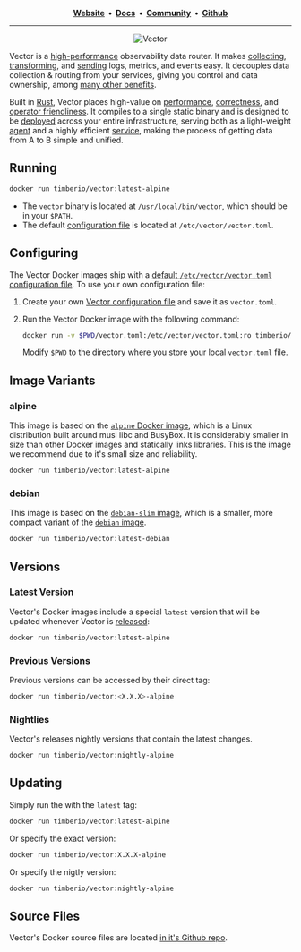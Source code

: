 <p align="center">
  <strong>
    <a href="https://vector.dev">Website<a/>&nbsp;&nbsp;&bull;&nbsp;&nbsp;<a href="https://docs.vector.dev">Docs<a/>&nbsp;&nbsp;&bull;&nbsp;&nbsp;<a href="https://vector.dev/community">Community<a/>&nbsp;&nbsp;&bull;&nbsp;&nbsp;<a href="https://github.com/timberio/vector">Github<a/>
  </strong>
</p>

---

<p align="center">
  <img src="https://res.cloudinary.com/timber/image/upload/v1561214425/vector_diagram_w26yw3.svg" alt="Vector">
</p>

Vector is a [high-performance][docs.performance] observability data router. It
makes [collecting][docs.sources], [transforming][docs.transforms], and
[sending][docs.sinks] logs, metrics, and events easy. It decouples data
collection & routing from your services, giving you control and data ownership,
among [many other benefits][docs.use_cases].

Built in [Rust][urls.rust], Vector places high-value on
[performance][docs.performance], [correctness][docs.correctness], and [operator
friendliness][docs.administration]. It compiles to a single static binary and is
designed to be [deployed][docs.deployment] across your entire infrastructure,
serving both as a light-weight [agent][docs.roles.agent] and a highly efficient
[service][docs.roles.service], making the process of getting data from A to B
simple and unified.

## Running

```bash
docker run timberio/vector:latest-alpine
```

* The `vector` binary is located at `/usr/local/bin/vector`, which should be in your `$PATH`.
* The default [configuration file][docs.configuration] is located at `/etc/vector/vector.toml`.

## Configuring

The Vector Docker images ship with a [default `/etc/vector/vector.toml` configuration file][urls.default_configuration].
To use your own configuration file:

1. Create your own [Vector configuration file][docs.configuration] and save it
   as `vector.toml`.

2. Run the Vector Docker image with the following command:

   ```bash
   docker run -v $PWD/vector.toml:/etc/vector/vector.toml:ro timberio/vector:latest-alpine
   ```

   Modify `$PWD` to the directory where you store your local `vector.toml` file.

## Image Variants

### alpine

This image is based on the [`alpine` Docker image][urls.docker_alpine], which is
a Linux distribution built around musl libc and BusyBox. It is considerably
smaller in size than other Docker images and statically links libraries. This
is the image we recommend due to it's small size and reliability.

```bash
docker run timberio/vector:latest-alpine
```

### debian

This image is based on the [`debian-slim` image][urls.docker_debian],
which is a smaller, more compact variant of the [`debian` image][urls.docker_debian].

```bash
docker run timberio/vector:latest-debian
```

## Versions

### Latest Version

Vector's Docker images include a special `latest` version that will be updated
whenever Vector is [released][urls.vector_releases]:

```bash
docker run timberio/vector:latest-alpine
```

### Previous Versions

Previous versions can be accessed by their direct tag:

```bash
docker run timberio/vector:<X.X.X>-alpine
```

### Nightlies

Vector's releases nightly versions that contain the latest changes.

```bash
docker run timberio/vector:nightly-alpine
```

## Updating

Simply run the with the `latest` tag:

```bash
docker run timberio/vector:latest-alpine
```

Or specify the exact version:

```bash
docker run timberio/vector:X.X.X-alpine
```

Or specify the nigtly version:

```bash
docker run timberio/vector:nightly-alpine
```

## Source Files

Vector's Docker source files are located [in it's Github repo][urls.vector_docker_source_files].


[docs.administration]: https://vector.dev/docs/administration
[docs.configuration]: https://vector.dev/docs/setup/configuration
[docs.correctness]: https://vector.dev/docs/about/correctness
[docs.deployment]: https://vector.dev/docs/setup/deployment
[docs.performance]: https://vector.dev/docs/about/performance
[docs.roles.agent]: https://vector.dev/docs/setup/deployment/roles/agent
[docs.roles.service]: https://vector.dev/docs/setup/deployment/roles/service
[docs.sinks]: https://vector.dev/docs/reference/sinks
[docs.sources]: https://vector.dev/docs/reference/sources
[docs.transforms]: https://vector.dev/docs/reference/transforms
[docs.use_cases]: https://vector.dev/docs/use_cases
[urls.default_configuration]: https://github.com/timberio/vector/blob/master/config/vector.toml
[urls.docker_alpine]: https://hub.docker.com/_/alpine
[urls.docker_debian]: https://hub.docker.com/_/debian
[urls.rust]: https://www.rust-lang.org/
[urls.vector_docker_source_files]: https://github.com/timberio/vector/tree/master/distribution/docker
[urls.vector_releases]: https://github.com/timberio/vector/releases
